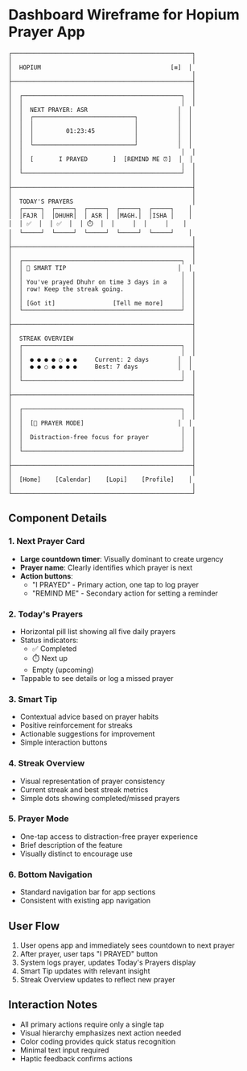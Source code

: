 # Dashboard Wireframe for Hopium Prayer App

```
┌──────────────────────────────────────────────────┐
│                                                  │
│  HOPIUM                                    [≡]  │
│                                                  │
├──────────────────────────────────────────────────┤
│                                                  │
│  ┌────────────────────────────────────────────┐  │
│  │                                            │  │
│  │  NEXT PRAYER: ASR                         │  │
│  │  ┌────────────────────────────┐           │  │
│  │  │                            │           │  │
│  │  │         01:23:45           │           │  │
│  │  │                            │           │  │
│  │  └────────────────────────────┘           │  │
│  │                                            │  │
│  │  [       I PRAYED       ]  [REMIND ME ⏰]  │  │
│  │                                            │  │
│  └────────────────────────────────────────────┘  │
│                                                  │
├──────────────────────────────────────────────────┤
│                                                  │
│  TODAY'S PRAYERS                                 │
│  ┌─────┐  ┌─────┐  ┌─────┐  ┌─────┐  ┌─────┐    │
│  │FAJR │  │DHUHR│  │ ASR │  │MAGH.│  │ISHA │    │
│  │ ✅  │  │ ✅  │  │ ⏱️  │  │     │  │     │    │
│  └─────┘  └─────┘  └─────┘  └─────┘  └─────┘    │
│                                                  │
├──────────────────────────────────────────────────┤
│                                                  │
│  ┌────────────────────────────────────────────┐  │
│  │ 🧠 SMART TIP                               │  │
│  │                                            │  │
│  │ You've prayed Dhuhr on time 3 days in a    │  │
│  │ row! Keep the streak going.                │  │
│  │                                            │  │
│  │ [Got it]                [Tell me more]     │  │
│  └────────────────────────────────────────────┘  │
│                                                  │
├──────────────────────────────────────────────────┤
│                                                  │
│  STREAK OVERVIEW                                 │
│  ┌────────────────────────────────────────────┐  │
│  │                                            │  │
│  │  ● ● ● ● ○ ● ●     Current: 2 days        │  │
│  │  ● ● ○ ● ● ● ●     Best: 7 days           │  │
│  │                                            │  │
│  └────────────────────────────────────────────┘  │
│                                                  │
├──────────────────────────────────────────────────┤
│                                                  │
│  ┌────────────────────────────────────────────┐  │
│  │                                            │  │
│  │  [🧘 PRAYER MODE]                          │  │
│  │                                            │  │
│  │  Distraction-free focus for prayer         │  │
│  │                                            │  │
│  └────────────────────────────────────────────┘  │
│                                                  │
├──────────────────────────────────────────────────┤
│                                                  │
│  [Home]    [Calendar]    [Lopi]    [Profile]    │
│                                                  │
└──────────────────────────────────────────────────┘
```

## Component Details

### 1. Next Prayer Card
- **Large countdown timer**: Visually dominant to create urgency
- **Prayer name**: Clearly identifies which prayer is next
- **Action buttons**: 
  - "I PRAYED" - Primary action, one tap to log prayer
  - "REMIND ME" - Secondary action for setting a reminder

### 2. Today's Prayers
- Horizontal pill list showing all five daily prayers
- Status indicators:
  - ✅ Completed
  - ⏱️ Next up
  - Empty (upcoming)
- Tappable to see details or log a missed prayer

### 3. Smart Tip
- Contextual advice based on prayer habits
- Positive reinforcement for streaks
- Actionable suggestions for improvement
- Simple interaction buttons

### 4. Streak Overview
- Visual representation of prayer consistency
- Current streak and best streak metrics
- Simple dots showing completed/missed prayers

### 5. Prayer Mode
- One-tap access to distraction-free prayer experience
- Brief description of the feature
- Visually distinct to encourage use

### 6. Bottom Navigation
- Standard navigation bar for app sections
- Consistent with existing app navigation

## User Flow

1. User opens app and immediately sees countdown to next prayer
2. After prayer, user taps "I PRAYED" button
3. System logs prayer, updates Today's Prayers display
4. Smart Tip updates with relevant insight
5. Streak Overview updates to reflect new prayer

## Interaction Notes

- All primary actions require only a single tap
- Visual hierarchy emphasizes next action needed
- Color coding provides quick status recognition
- Minimal text input required
- Haptic feedback confirms actions
